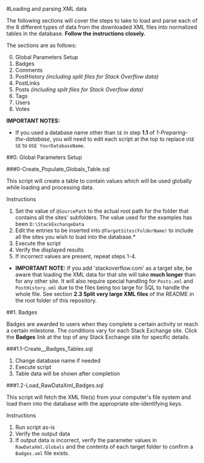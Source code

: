 #Loading and parsing XML data

The following sections will cover the steps to take to load and parse each of the 8 different types of data from the downloaded XML files into normalized tables in the database. __Follow the instructions closely.__ 

The sections are as follows:

0. Global Parameters Setup
1. Badges
2. Comments
3. PostHistory _(including split files for Stack Overflow data)_
4. PostLinks
5. Posts _(including split files for Stack Overflow data)_
6. Tags
7. Users
8. Votes

__IMPORTANT NOTES:__ 

- If you used a database name other than `SE` in step __1.1__ of _1-Preparing-the-database_, you will need to edit each script at the top to replace `USE SE` to `USE YourDatabaseName`.

##0. Global Parameters Setup

###0-Create_Populate_Globals_Table.sql

This script will create a table to contain values which will be used globally while loading and processing data. 

Instructions

1. Set the value of `@SourcePath` to the actual root path for the folder that contains all the sites' subfolders. The value used for the examples has been `D:\StackExchangeData`
2. Edit the entries to be inserted into `@TargetSites(FolderName)` to include all the sites you wish to load into the database.*
3. Execute the script
4. Verify the displayed results
5. If incorrect values are present, repeat steps 1-4.

* __IMPORTANT NOTE:__ If you add 'stackoverflow.com' as a target site, be aware that loading the XML data for that site will take __much longer__ than for any other site. It will also require special handling for `Posts.xml` and `PostHistory.xml` due to the files being too large for SQL to handle the whole file. See section __2.3 Split very large XML files__ of the README in the root folder of this repository.

##1. Badges

Badges are awarded to users when they complete a certain activity or reach a certain milestone. The conditions vary for each Stack Exchange site. Click the __Badges__ link at the top of any Stack Exchange site for specific details.

###1.1-Create__Badges_Tables.sql

1. Change database name if needed
2. Execute script
3. Table data will be shown after completion

###1.2-Load_RawDataXml_Badges.sql

This script will fetch the XML file(s) from your computer's file system and load them into the database with the appropriate site-identifying keys.

Instructions

1. Run script as-is
2. Verify the output data
3. If output data is incorrect, verify the parameter values in `RawDataXml.Globals` and the contents of each target folder to confirm a `Badges.xml` file exists.
